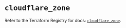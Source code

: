 # `cloudflare_zone`

Refer to the Terraform Registry for docs: [`cloudflare_zone`](https://registry.terraform.io/providers/cloudflare/cloudflare/4.32.0/docs/resources/zone).

